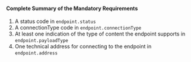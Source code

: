 #### Complete Summary of the Mandatory Requirements

1.  A status code in `endpoint.status`
1.  A connectionType code in `endpoint.connectionType`
1.  At least one indication of the type of content the endpoint supports in `endpoint.payloadType`
1.  One technical address for connecting to the endpoint in `endpoint.address`